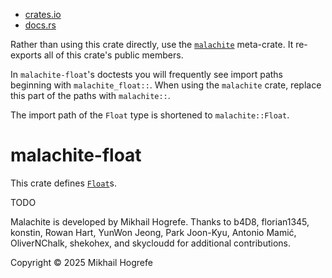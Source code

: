 - [crates.io](https://crates.io/crates/malachite-float)
- [docs.rs](https://docs.rs/malachite-float/latest/malachite_float/)

Rather than using this crate directly, use the
[`malachite`](https://crates.io/crates/malachite) meta-crate. It re-exports all of this crate's
public members.

In `malachite-float`'s doctests you will frequently see import paths beginning with
`malachite_float::`. When using the `malachite` crate, replace this part of the paths with
`malachite::`.

The import path of the `Float` type is shortened to `malachite::Float`.

# malachite-float
This crate defines
[`Float`](https://docs.rs/malachite-float/latest/malachite_float/struct.Float.html)s.

TODO

Malachite is developed by Mikhail Hogrefe. Thanks to b4D8, florian1345, konstin, Rowan Hart, YunWon Jeong, Park Joon-Kyu, Antonio Mamić, OliverNChalk, shekohex, and skycloudd for additional contributions.

Copyright © 2025 Mikhail Hogrefe
